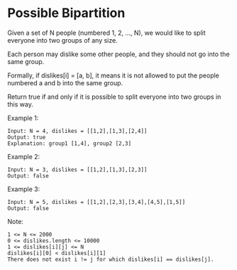 # Possible Bipartition

Given a set of N people (numbered 1, 2, ..., N), we would like to split everyone into two groups of any size.

Each person may dislike some other people, and they should not go into the same group.

Formally, if dislikes[i] = [a, b], it means it is not allowed to put the people numbered a and b into the same group.

Return true if and only if it is possible to split everyone into two groups in this way.



Example 1:

``` shell
Input: N = 4, dislikes = [[1,2],[1,3],[2,4]]
Output: true
Explanation: group1 [1,4], group2 [2,3]
```

Example 2:

``` shell
Input: N = 3, dislikes = [[1,2],[1,3],[2,3]]
Output: false
```

Example 3:

``` shell
Input: N = 5, dislikes = [[1,2],[2,3],[3,4],[4,5],[1,5]]
Output: false
```


Note:

    1 <= N <= 2000
    0 <= dislikes.length <= 10000
    1 <= dislikes[i][j] <= N
    dislikes[i][0] < dislikes[i][1]
    There does not exist i != j for which dislikes[i] == dislikes[j].
